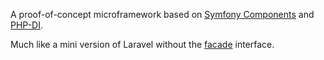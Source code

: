 A proof-of-concept microframework based on [Symfony Components](https://symfony.com/packages) and [PHP-DI](https://php-di.org/).

Much like a mini version of Laravel without the [facade](https://laravel.com/docs/11.x/facades) interface.